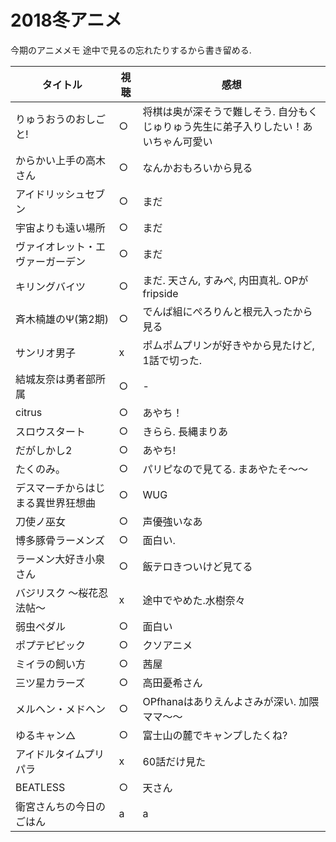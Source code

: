 # 2018冬アニメ
今期のアニメメモ
途中で見るの忘れたりするから書き留める.

|  タイトル  |  視聴  | 感想  |
| ------- | ------- | ------- |
|  りゅうおうのおしごと!  | ○ | 将棋は奥が深そうで難しそう. 自分もくじゅりゅう先生に弟子入りしたい！あいちゃん可愛い |
| からかい上手の高木さん | ○|  なんかおもろいから見る |
| アイドリッシュセブン | ○ | まだ |
| 宇宙よりも遠い場所 | ○ | まだ |
| ヴァイオレット・エヴァーガーデン | ○ | まだ |
| キリングバイツ | ○ | まだ. 天さん, すみぺ, 内田真礼. OPがfripside |
| 斉木楠雄のΨ(第2期) | ○ | でんぱ組にぺろりんと根元入ったから見る |
| サンリオ男子 | x | ポムポムプリンが好きやから見たけど, 1話で切った. |
| 結城友奈は勇者部所属 | ○ | - |
| citrus | ○ | あやち！ |
| スロウスタート | ○ | きらら. 長縄まりあ |
| だがしかし2 | ○ | あやち! |
| たくのみ。| ○ | パリピなので見てる. まあやたそ〜〜 |
| デスマーチからはじまる異世界狂想曲 | ○ | WUG |
| 刀使ノ巫女 | ○ | 声優強いなあ |
| 博多豚骨ラーメンズ | ○ | 面白い. |
| ラーメン大好き小泉さん | ○ | 飯テロきついけど見てる |
| バジリスク ～桜花忍法帖～ | x | 途中でやめた.水樹奈々 |
| 弱虫ペダル | ○ | 面白い |
| ポプテピピック | ○ | クソアニメ |
| ミイラの飼い方 | ○ | 茜屋 |
| 三ツ星カラーズ | ○ | 高田憂希さん |
| メルヘン・メドヘン | ○ | OPfhanaはありえんよさみが深い. 加隈ママ〜〜 |
| ゆるキャン△ | ○ | 富士山の麓でキャンプしたくね? |
| アイドルタイムプリパラ | x | 60話だけ見た |
| BEATLESS | ○ | 天さん |
| 衛宮さんちの今日のごはん | a | a |


